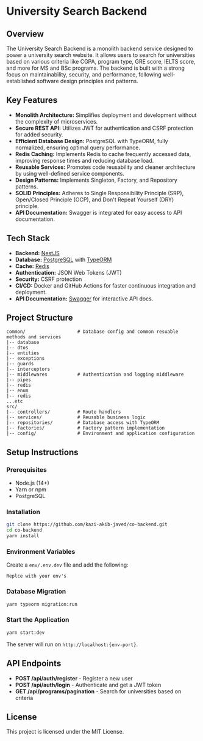 # University Search Backend

## Overview
The University Search Backend is a monolith backend service designed to power a university search website. It allows users to search for universities based on various criteria like CGPA, program type, GRE score, IELTS score, and more for MS and BSc programs. The backend is built with a strong focus on maintainability, security, and performance, following well-established software design principles and patterns.

## Key Features
- **Monolith Architecture:** Simplifies deployment and development without the complexity of microservices.
- **Secure REST API:** Utilizes JWT for authentication and CSRF protection for added security.
- **Efficient Database Design:** PostgreSQL with TypeORM, fully normalized, ensuring optimal query performance.
- **Redis Caching:** Implements Redis to cache frequently accessed data, improving response times and reducing database load.
- **Reusable Services:** Promotes code reusability and cleaner architecture by using well-defined service components.
- **Design Patterns:** Implements Singleton, Factory, and Repository patterns.
- **SOLID Principles:** Adheres to Single Responsibility Principle (SRP), Open/Closed Principle (OCP), and Don't Repeat Yourself (DRY) principle.
- **API Documentation:** Swagger is integrated for easy access to API documentation.

## Tech Stack
- **Backend:** [NestJS](https://nestjs.com/)
- **Database:** [PostgreSQL](https://www.postgresql.org/) with [TypeORM](https://typeorm.io/)
- **Cache:** [Redis](https://redis.io/)
- **Authentication:** JSON Web Tokens (JWT)
- **Security:** CSRF protection
- **CI/CD:** Docker and GitHub Actions for faster continuous integration and deployment.
- **API Documentation:** [Swagger](https://swagger.io/) for interactive API docs.

## Project Structure
```
common/                   # Database config and common resuable methods and services
|-- database
|-- dtos
|-- entities
|-- exceptions
|-- guards
|-- interceptors          
|-- middlewares           # Authentication and logging middleware
|-- pipes
|-- redis
|-- enum
|-- redis
...etc
src/
|-- controllers/          # Route handlers
|-- services/             # Reusable business logic
|-- repositories/         # Database access with TypeORM
|-- factories/            # Factory pattern implementation          
|-- config/               # Environment and application configuration
```

## Setup Instructions

### Prerequisites
- Node.js (14+)
- Yarn or npm
- PostgreSQL

### Installation
```bash
git clone https://github.com/kazi-akib-javed/co-backend.git
cd co-backend
yarn install
```

### Environment Variables
Create a `env/.env.dev` file and add the following:
```
Replce with your env's
```

### Database Migration
```bash
yarn typeorm migration:run
```

### Start the Application
```bash
yarn start:dev
```

The server will run on `http://localhost:{env-port}`.

## API Endpoints
- **POST /api/auth/register** - Register a new user
- **POST /api/auth/login** - Authenticate and get a JWT token
- **GET /api/programs/pagination** - Search for universities based on criteria

## License
This project is licensed under the MIT License.

